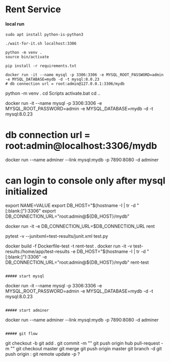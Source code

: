 # Rent Service

#### local run
```
sudo apt install python-is-python3

./wait-for-it.sh localhost:3306

python -m venv .
source bin/activate

pip install -r requirements.txt

docker run -it --name mysql -p 3306:3306 -e MYSQL_ROOT_PASSWORD=admin -e MYSQL_DATABASE=mydb -d -t mysql:8.0.23
# db connection url = root:admin@127.0.0.1:3306/mydb
```
python -m venv .
cd Scripts
activate.bat
cd ..

docker run -it --name mysql -p 3306:3306 -e MYSQL_ROOT_PASSWORD=admin -e MYSQL_DATABASE=mydb -d -t mysql:8.0.23
# db connection url = root:admin@localhost:3306/mydb

docker run --name adminer --link mysql:mydb -p 7890:8080 -d adminer
# can login to console only after mysql initialized

export NAME=VALUE
export DB_HOST="$(hostname -I | tr -d "[:blank:]"):3306"
export DB_CONNECTION_URL="root:admin@${DB_HOST}/mydb"

docker run -it -e DB_CONNECTION_URL=$DB_CONNECTION_URL rent

pytest -v --junitxml=test-results/junit.xml test.py


docker build -f Dockerfile-test -t rent-test .
docker run -it -v test-results:/home/app/test-results -e DB_HOST="$(hostname -I | tr -d "[:blank:]"):3306" -e DB_CONNECTION_URL="root:admin@${DB_HOST}/mydb" rent-test

```

##### start mysql
```
docker run -it --name mysql -p 3306:3306 -e MYSQL_ROOT_PASSWORD=admin -e MYSQL_DATABASE=mydb -d -t mysql:8.0.23
```

##### start adminer
```
docker run --name adminer --link mysql:mydb -p 7890:8080 -d adminer
```

##### git flow
```
git checkout -b <branch>
git add .
git commit -m "<message>"
git push origin <branch>
hub pull-request -m "<message>"
git checkout master
git merge <pull-request-url>
git push origin master
git branch -d <branch>
git push origin :<branch>
git remote update -p ?
```